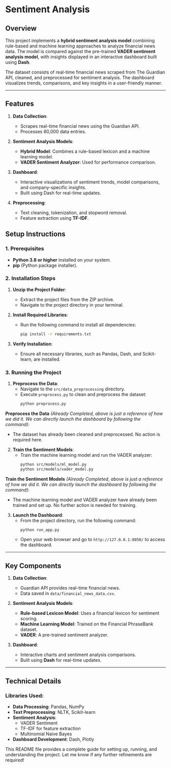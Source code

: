 # **Sentiment Analysis**

## **Overview**
This project implements a **hybrid sentiment analysis model** combining rule-based and machine learning approaches to analyze financial news data. The model is compared against the pre-trained **VADER sentiment analysis model**, with insights displayed in an interactive dashboard built using **Dash**.

The dataset consists of real-time financial news scraped from The Guardian API, cleaned, and preprocessed for sentiment analysis. The dashboard visualizes trends, comparisons, and key insights in a user-friendly manner.

---

## **Features**
1. **Data Collection**:
   - Scrapes real-time financial news using the Guardian API.
   - Processes 60,000 data entries.

2. **Sentiment Analysis Models**:
   - **Hybrid Model**: Combines a rule-based lexicon and a machine learning model.
   - **VADER Sentiment Analyzer**: Used for performance comparison.

3. **Dashboard**:
   - Interactive visualizations of sentiment trends, model comparisons, and company-specific insights.
   - Built using Dash for real-time updates.

4. **Preprocessing**:
   - Text cleaning, tokenization, and stopword removal.
   - Feature extraction using **TF-IDF**.

## **Setup Instructions**

### **1. Prerequisites**
- **Python 3.8 or higher** installed on your system.
- **pip** (Python package installer).

### **2. Installation Steps**
1. **Unzip the Project Folder**:
   - Extract the project files from the ZIP archive.
   - Navigate to the project directory in your terminal.

2. **Install Required Libraries**:
   - Run the following command to install all dependencies:
     ```bash
     pip install -r requirements.txt
     ```

3. **Verify Installation**:
   - Ensure all necessary libraries, such as Pandas, Dash, and Scikit-learn, are installed.

### **3. Running the Project**
1. **Preprocess the Data**:
   - Navigate to the `src/data_preprocessing` directory.
   - Execute `preprocess.py` to clean and preprocess the dataset:
     ```bash
     python preprocess.py
     ```
 **Preprocess the Data** *(Already Completed, above is just a reference of how we did it. We can directly launch the dashboard by following the command)*:
   - The dataset has already been cleaned and preprocessed. No action is required here.

2. **Train the Sentiment Models**:
   - Train the machine learning model and run the VADER analyzer:
     ```bash
     python src/models/ml_model.py
     python src/models/vader_model.py
     ```
**Train the Sentiment Models** *(Already Completed, above is just a reference of how we did it. We can directly launch the dashboard by following the command)*:
   - The machine learning model and VADER analyzer have already been trained and set up. No further action is needed for training.

3. **Launch the Dashboard**:
   - From the project directory, run the following command:
     ```bash
     python run_app.py
     ```
   - Open your web browser and go to `http://127.0.0.1:8050/` to access the dashboard.

---

## **Key Components**
1. **Data Collection**:
   - Guardian API provides real-time financial news.
   - Data saved in `data/financial_news_data.csv`.

2. **Sentiment Analysis Models**:
   - **Rule-based Lexicon Model**: Uses a financial lexicon for sentiment scoring.
   - **Machine Learning Model**: Trained on the Financial PhraseBank dataset.
   - **VADER**: A pre-trained sentiment analyzer.

3. **Dashboard**:
   - Interactive charts and sentiment analysis comparisons.
   - Built using **Dash** for real-time updates.

---

## **Technical Details**
### Libraries Used:
- **Data Processing**: Pandas, NumPy
- **Text Preprocessing**: NLTK, Scikit-learn
- **Sentiment Analysis**:
  - VADER Sentiment
  - TF-IDF for feature extraction
  - Multinomial Naive Bayes
- **Dashboard Development**: Dash, Plotly

This README file provides a complete guide for setting up, running, and understanding the project. Let me know if any further refinements are required!